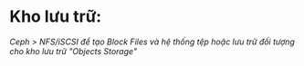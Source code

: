 # Kho lưu trữ:

*Ceph > NFS/iSCSI để tạo Block Files và hệ thống tệp hoặc lưu trữ đối tượng cho kho lưu trữ "Objects Storage"*

